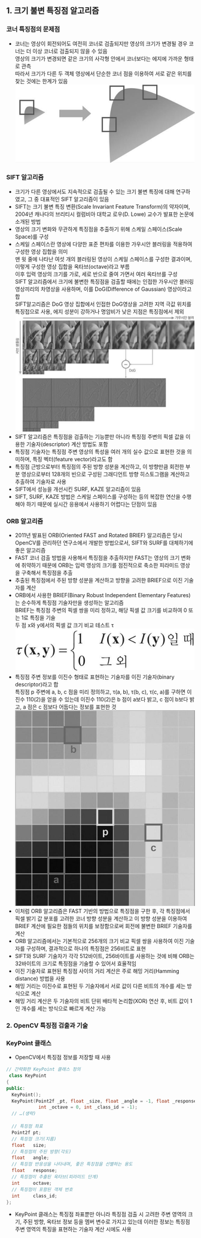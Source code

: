 ## 1. 크기 불변 특징점 알고리즘
### 코너 특징점의 문제점
* 코너는 영상이 회전되어도 여전히 코너로 검출되지만 영상의 크기가 변경될 경우 코너는 더 이상 코너로 검출되지 않을 수 있음
<br/> 영상의 크기가 변경되면 같은 크기의 사각형 안에서 코너보다는 에지에 가까운 형태로 관측
<br/> 따라서 크기가 다른 두 객체 영상에서 단순한 코너 점을 이용하여 서로 같은 위치를 찾는 것에는 한계가 있음
<br/> <img src="./img/OCV012.PNG"/>

### SIFT 알고리즘
* 크기가 다른 영상에서도 지속적으로 검출될 수 있는 크기 불변 특징에 대해 연구하였고, 그 중 대표적인 SIFT 알고리즘이 있음 
* SIFT는 크기 불변 특징 변환(Scale Invariant Feature Transform)의 약자이며, 2004년 캐나다의 브리티시 컬럼비아 대학교 로우(D. Lowe) 교수가 발표한 논문에 소개된 방법
* 영상의 크기 변화와 무관하게 특징점을 추출하기 위해 스케일 스페이스(Scale Space)를 구성
* 스케일 스페이스란 영상에 다양한 표준 편차를 이용한 가우시안 블러링을 적용하여 구성한 영상 집합을 의미
<br/> 맨 윗 줄에 나타난 여섯 개의 블러링된 영상이 스케일 스페이스를 구성한 결과이며, 이렇게 구성한 영상 집합을 옥타브(octave)라고 부름
<br/> 이후 입력 영상의 크기를 가로, 세로 반으로 줄여 가면서 여러 옥타브를 구성
<br/> SIFT 알고리즘에서 크기에 불변한 특징점을 검출할 때에는 인접한 가우시안 블러링 영상끼리의 차영상을 사용하며, 이를 DoG(Difference of Gaussian) 영상이라고 합
<br/> SIFT알고리즘은 DoG 영상 집합에서 인접한 DoG영상을 고려한 지역 극값 위치를 특징접으로 사용, 에지 성분이 강하거나 명암비가 낮은 지점은 특징점에서 제외
<br/> <img src="./img/OCV013.PNG"/>
* SIFT 알고리즘은 특징점을 검출하는 기능뿐만 아니라 특징점 주변의 픽셀 값을 이용한 기술자(descriptor) 계산 방법도 포함
* 특징점 기술자는 특징점 주변 영상의 특성을 여러 개의 실수 값으로 표현한 것을 의미하며, 특징 벡터(feature vector)라고도 함
* 특징점 근방으로부터 특징점의 주된 방향 성분을 계산하고, 이 방향만큼 회전한 부분 영상으로부터 128개의 빈으로 구성된 그래디언트 방향 히스토그램을 계산하고 추출하여 기술자로 사용
* SIFT에서 성능을 개선시킨 SURF, KAZE 알고리즘이 있음 
* SIFT, SURF, KAZE 방법은 스케일 스페이스를 구성하는 등의 복잡한 연산을 수행해야 하기 때문에 실시간 응용에서 사용하기 어렵다는 단점이 있음 

### ORB 알고리즘 
* 2011년 발표된 ORB(Oriented FAST and Rotated BRIEF) 알고리즘은 당시 OpenCV를 관리하던 연구소에서 개발한 방법으로서, SIFT와 SURF를 대체하기에 좋은 알고리즘
* FAST 코너 검출 방법을 사용해서 특징점을 추출하지만 FAST는 영상의 크기 변화에 취약하기 때문에 ORB는 입력 영상의 크기를 점진적으로 축소한 피라미드 영상을 구축해서 특징점을 추출
* 추출된 특징점에서 주된 방향 성분을 계산하고 방향을 고려한 BRIEF으로 이진 기술자를 계산
* ORB에서 사용한 BRIEF(Binary Robust Independent Elementary Features)는 순수하게 특징점 기술자만을 생성하는 알고리즘
<br/> BRIEF는 특징점 주변의 픽셀 쌍을 미리 정하고, 해당 픽셀 값 크기를 비교하여 0 또는 1로 특징을 기술
<br/> 두 점 x와 y에서의 픽셀 값 크기 비교 테스트 τ
<br/> <img src="./img/OCV014.PNG"/>
* 특징점 주변 정보를 이진수 형태로 표현하는 기술자를 이진 기술자(binary descriptor)라고 합
<br/> 특징점 p 주변에 a, b, c 점을 미리 정의하고, τ(a, b), τ(b, c), τ(c, a)를 구하면 이진수 110(2)을 얻을 수 있는데 이진수 110(2)은 b 점이 a보다 밝고, c 점이 b보다 밝고, a 점은 c 점보다 어둡다는 정보를 표현한 것
<br/> <img src="./img/OCV015.PNG"/>
* 이처럼 ORB 알고리즘은 FAST 기반의 방법으로 특징점을 구한 후, 각 특징점에서 픽셀 밝기 값 분포를 고려한 코너 방향 성분을 계산하고 이 방향 성분을 이용하여 BRIEF 계산에 필요한 점들의 위치를 보정함으로써 회전에 불변한 BRIEF 기술자를 계산
* ORB 알고리즘에서는 기본적으로 256개의 크기 비교 픽셀 쌍을 사용하여 이진 기술자를 구성하며, 결과적으로 하나의 특징점은 256비트로 표현
* SIFT와 SURF 기술자가 각각 512바이트, 256바이트를 사용하는 것에 비해 ORB는 32바이트의 크기로 특징점을 기술할 수 있어서 효율적임
* 이진 기술자로 표현된 특징점 사이의 거리 계산은 주로 해밍 거리(Hamming distance) 방법을 사용
* 해밍 거리는 이진수로 표현된 두 기술자에서 서로 값이 다른 비트의 개수를 세는 방식으로 계산
* 해밍 거리 계산은 두 기술자의 비트 단위 배타적 논리합(XOR) 연산 후, 비트 값이 1인 개수를 세는 방식으로 빠르게 계산 가능

### 2. OpenCV 특징점 검출과 기술
### KeyPoint 클래스
* OpenCV에서 특징점 정보를 저장할 때 사용
```cpp
// 간략화한 KeyPoint 클래스 정의
 class KeyPoint
{
public:
  KeyPoint();
  KeyPoint(Point2f _pt, float _size, float _angle = -1, float _response = 0,
            int _octave = 0, int _class_id = -1);
  // …(생략)

  // 특징점 좌표
  Point2f pt;
  // 특징점 크기(지름)
  float   size;
  // 특징점의 주된 방향(각도)
  float   angle;
  // 특징점 반응성을 나타내며, 좋은 특징점을 선별하는 용도
  float   response;
  // 특징점이 추출된 옥타브(피라미드 단계)
  int     octave;
  // 특징점이 포함된 객체 번호
  int     class_id;
};
```
* KeyPoint 클래스는 특징점 좌표뿐만 아니라 특징점 검출 시 고려한 주변 영역의 크기, 주된 방향, 옥타브 정보 등을 멤버 변수로 가지고 있는데 이러한 정보는 특징점 주변 영역의 특징을 표현하는 기술자 계산 시에도 사용
